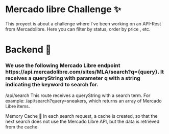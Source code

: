# Mercado libre Challenge ✨
This proyect is about a challenge where I´ve been working on an API-Rest from Mercadolibre.
Here you can filter by status, order by price , etc.

# Backend 🔹
<h3>We use the following Mercado Libre endpoint https://api.mercadolibre.com/sites/MLA/search?q={query}. It receives a queryString with parameter q with a string indicating the keyword to search for.</h3>

/api/search
This route receives a queryString with a search term. For example: /api/search?query=sneakers, which returns an array of Mercado Libre items.

Memory Cache 🔮
In each search request, a cache is created, so that the next search does not use the Mercado Libre API, but the data is retrieved from the cache.
